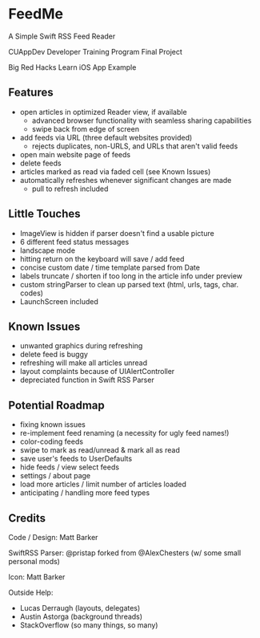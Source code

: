 # FeedMe

A Simple Swift RSS Feed Reader

CUAppDev Developer Training Program Final Project

Big Red Hacks Learn iOS App Example

## Features
- open articles in optimized Reader view, if available
	- advanced browser functionality with seamless sharing capabilities
	- swipe back from edge of screen
- add feeds via URL (three default websites provided)
	- rejects duplicates, non-URLS, and URLs that aren't valid feeds
- open main website page of feeds
- delete feeds
- articles marked as read via faded cell (see Known Issues)
- automatically refreshes whenever significant changes are made
	- pull to refresh included

## Little Touches
- ImageView is hidden if parser doesn't find a usable picture
- 6 different feed status messages
- landscape mode
- hitting return on the keyboard will save / add feed
- concise custom date / time template parsed from Date
- labels truncate / shorten if too long in the article info under preview
- custom stringParser to clean up parsed text (html, urls, tags, char. codes)
- LaunchScreen included

## Known Issues
- unwanted graphics during refreshing
- delete feed is buggy
- refreshing will make all articles unread
- layout complaints because of UIAlertController
- depreciated function in Swift RSS Parser

## Potential Roadmap
- fixing known issues
- re-implement feed renaming (a necessity for ugly feed names!)
- color-coding feeds
- swipe to mark as read/unread & mark all as read
- save user's feeds to UserDefaults
- hide feeds / view select feeds
- settings / about page
- load more articles / limit number of articles loaded
- anticipating / handling more feed types

## Credits

Code / Design: Matt Barker

SwiftRSS Parser: @pristap forked from @AlexChesters (w/ some small personal mods)

Icon: Matt Barker

Outside Help: 
- Lucas Derraugh (layouts, delegates)
- Austin Astorga (background threads)
- StackOverflow (so many things, so many)
